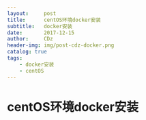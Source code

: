```yaml
---
layout:     post
title:      centOS环境docker安装
subtitle:   docker安装
date:       2017-12-15
author:     CDz
header-img: img/post-cdz-docker.png
catalog: true
tags:
    - docker安装
    - centOS
---
```

# centOS环境docker安装